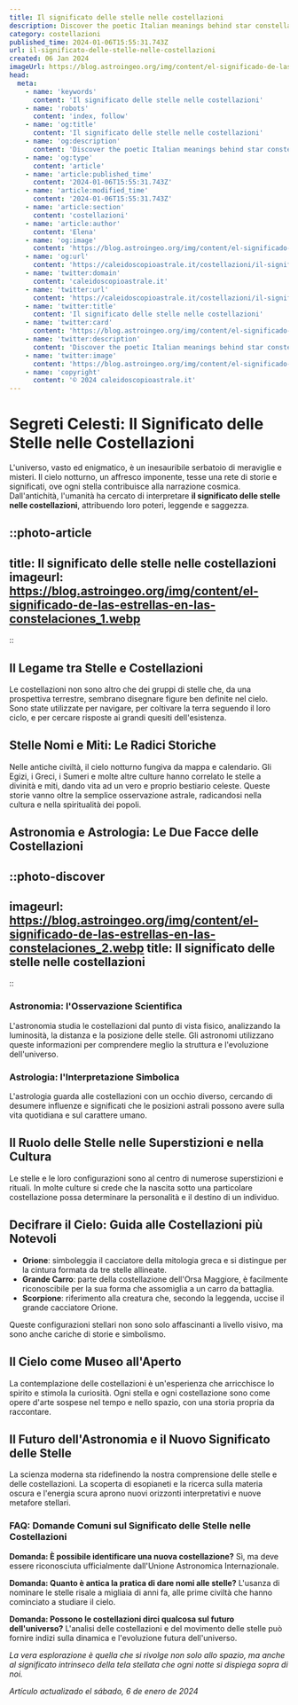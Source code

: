 ```yaml
---
title: Il significato delle stelle nelle costellazioni
description: Discover the poetic Italian meanings behind star constellations. Dive into celestial tales and starry interpretations in our insightful guide.
category: costellazioni
published_time: 2024-01-06T15:55:31.743Z
url: il-significato-delle-stelle-nelle-costellazioni
created: 06 Jan 2024
imageUrl: https://blog.astroingeo.org/img/content/el-significado-de-las-estrellas-en-las-constelaciones_1.webp
head:
  meta:
    - name: 'keywords'
      content: 'Il significato delle stelle nelle costellazioni'
    - name: 'robots'
      content: 'index, follow'
    - name: 'og:title'
      content: 'Il significato delle stelle nelle costellazioni'
    - name: 'og:description'
      content: 'Discover the poetic Italian meanings behind star constellations. Dive into celestial tales and starry interpretations in our insightful guide.'
    - name: 'og:type'
      content: 'article'
    - name: 'article:published_time'
      content: '2024-01-06T15:55:31.743Z'
    - name: 'article:modified_time'
      content: '2024-01-06T15:55:31.743Z'
    - name: 'article:section'
      content: 'costellazioni'
    - name: 'article:author'
      content: 'Elena'
    - name: 'og:image'
      content: 'https://blog.astroingeo.org/img/content/el-significado-de-las-estrellas-en-las-constelaciones_1.webp'
    - name: 'og:url'
      content: 'https://caleidoscopioastrale.it/costellazioni/il-significato-delle-stelle-nelle-costellazioni'
    - name: 'twitter:domain'
      content: 'caleidoscopioastrale.it'
    - name: 'twitter:url'
      content: 'https://caleidoscopioastrale.it/costellazioni/il-significato-delle-stelle-nelle-costellazioni'
    - name: 'twitter:title'
      content: 'Il significato delle stelle nelle costellazioni'
    - name: 'twitter:card'
      content: 'https://blog.astroingeo.org/img/content/el-significado-de-las-estrellas-en-las-constelaciones_1.webp'
    - name: 'twitter:description'
      content: 'Discover the poetic Italian meanings behind star constellations. Dive into celestial tales and starry interpretations in our insightful guide.'
    - name: 'twitter:image'
      content: 'https://blog.astroingeo.org/img/content/el-significado-de-las-estrellas-en-las-constelaciones_1.webp'
    - name: 'copyright'
      content: '© 2024 caleidoscopioastrale.it'
---
```

# Segreti Celesti: Il Significato delle Stelle nelle Costellazioni

L'universo, vasto ed enigmatico, è un inesauribile serbatoio di meraviglie e misteri. Il cielo notturno, un affresco imponente, tesse una rete di storie e significati, ove ogni stella contribuisce alla narrazione cosmica. Dall'antichità, l'umanità ha cercato di interpretare **il significato delle stelle nelle costellazioni**, attribuendo loro poteri, leggende e saggezza.

::photo-article
---
title: Il significato delle stelle nelle costellazioni
imageurl: https://blog.astroingeo.org/img/content/el-significado-de-las-estrellas-en-las-constelaciones_1.webp
---
::

## Il Legame tra Stelle e Costellazioni

Le costellazioni non sono altro che dei gruppi di stelle che, da una prospettiva terrestre, sembrano disegnare figure ben definite nel cielo. Sono state utilizzate per navigare, per coltivare la terra seguendo il loro ciclo, e per cercare risposte ai grandi quesiti dell'esistenza.

## Stelle Nomi e Miti: Le Radici Storiche

Nelle antiche civiltà, il cielo notturno fungiva da mappa e calendario. Gli Egizi, i Greci, i Sumeri e molte altre culture hanno correlato le stelle a divinità e miti, dando vita ad un vero e proprio bestiario celeste. Queste storie vanno oltre la semplice osservazione astrale, radicandosi nella cultura e nella spiritualità dei popoli.

## Astronomia e Astrologia: Le Due Facce delle Costellazioni

::photo-discover
---
imageurl: https://blog.astroingeo.org/img/content/el-significado-de-las-estrellas-en-las-constelaciones_2.webp
title: Il significato delle stelle nelle costellazioni
---
::

### Astronomia: l'Osservazione Scientifica

L'astronomia studia le costellazioni dal punto di vista fisico, analizzando la luminosità, la distanza e la posizione delle stelle. Gli astronomi utilizzano queste informazioni per comprendere meglio la struttura e l'evoluzione dell'universo.

### Astrologia: l'Interpretazione Simbolica

L'astrologia guarda alle costellazioni con un occhio diverso, cercando di desumere influenze e significati che le posizioni astrali possono avere sulla vita quotidiana e sul carattere umano.

## Il Ruolo delle Stelle nelle Superstizioni e nella Cultura

Le stelle e le loro configurazioni sono al centro di numerose superstizioni e rituali. In molte culture si crede che la nascita sotto una particolare costellazione possa determinare la personalità e il destino di un individuo.

## Decifrare il Cielo: Guida alle Costellazioni più Notevoli

- **Orione**: simboleggia il cacciatore della mitologia greca e si distingue per la cintura formata da tre stelle allineate.
- **Grande Carro**: parte della costellazione dell'Orsa Maggiore, è facilmente riconoscibile per la sua forma che assomiglia a un carro da battaglia.
- **Scorpione**: riferimento alla creatura che, secondo la leggenda, uccise il grande cacciatore Orione.

Queste configurazioni stellari non sono solo affascinanti a livello visivo, ma sono anche cariche di storie e simbolismo.

## Il Cielo come Museo all'Aperto

La contemplazione delle costellazioni è un'esperienza che arricchisce lo spirito e stimola la curiosità. Ogni stella e ogni costellazione sono come opere d'arte sospese nel tempo e nello spazio, con una storia propria da raccontare.

## Il Futuro dell'Astronomia e il Nuovo Significato delle Stelle

La scienza moderna sta ridefinendo la nostra comprensione delle stelle e delle costellazioni. La scoperta di esopianeti e la ricerca sulla materia oscura e l'energia scura aprono nuovi orizzonti interpretativi e nuove metafore stellari.

### FAQ: Domande Comuni sul Significato delle Stelle nelle Costellazioni

**Domanda: È possibile identificare una nuova costellazione?**
Sì, ma deve essere riconosciuta ufficialmente dall'Unione Astronomica Internazionale.

**Domanda: Quanto è antica la pratica di dare nomi alle stelle?**
L'usanza di nominare le stelle risale a migliaia di anni fa, alle prime civiltà che hanno cominciato a studiare il cielo.

**Domanda: Possono le costellazioni dirci qualcosa sul futuro dell'universo?**
L'analisi delle costellazioni e del movimento delle stelle può fornire indizi sulla dinamica e l'evoluzione futura dell'universo.

*La vera esplorazione è quella che si rivolge non solo allo spazio, ma anche al significato intrinseco della tela stellata che ogni notte si dispiega sopra di noi.*

_Artículo actualizado el sábado, 6 de enero de 2024_